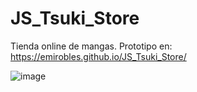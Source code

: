 # JS_Tsuki_Store

Tienda online de mangas. Prototipo en: https://emirobles.github.io/JS_Tsuki_Store/

![image](https://github.com/emirobles/JS_Tsuki_Store/assets/81953405/2f67c546-f1b6-4d7f-a7fc-c4333856c53e)
